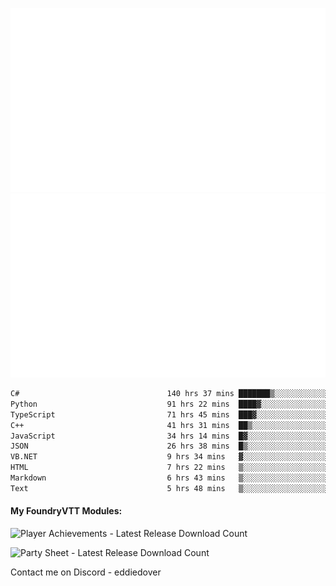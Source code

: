 
![](https://raw.githubusercontent.com/eddiedover/ghstats/master/generated/overview.svg)
![](https://raw.githubusercontent.com/eddiedover/ghstats/master/generated/languages.svg)

<!--START_SECTION:waka-->

```txt
C#                                 140 hrs 37 mins ███████▒░░░░░░░░░░░░░░░░░   29.47 %
Python                             91 hrs 22 mins  ████▓░░░░░░░░░░░░░░░░░░░░   19.15 %
TypeScript                         71 hrs 45 mins  ███▓░░░░░░░░░░░░░░░░░░░░░   15.04 %
C++                                41 hrs 31 mins  ██▒░░░░░░░░░░░░░░░░░░░░░░   08.70 %
JavaScript                         34 hrs 14 mins  █▓░░░░░░░░░░░░░░░░░░░░░░░   07.18 %
JSON                               26 hrs 38 mins  █▒░░░░░░░░░░░░░░░░░░░░░░░   05.58 %
VB.NET                             9 hrs 34 mins   ▓░░░░░░░░░░░░░░░░░░░░░░░░   02.01 %
HTML                               7 hrs 22 mins   ▒░░░░░░░░░░░░░░░░░░░░░░░░   01.55 %
Markdown                           6 hrs 43 mins   ▒░░░░░░░░░░░░░░░░░░░░░░░░   01.41 %
Text                               5 hrs 48 mins   ▒░░░░░░░░░░░░░░░░░░░░░░░░   01.22 %
```

<!--END_SECTION:waka-->

#### My FoundryVTT Modules:

  ![Player Achievements - Latest Release Download Count](https://img.shields.io/badge/dynamic/json?label=Player%20Achievements%20-%20Downloads@latest&query=assets%5B1%5D.download_count&url=https%3A%2F%2Fapi.github.com%2Frepos%2FEddieDover%2Ffvtt-player-achievements%2Freleases%2Flatest)

  ![Party Sheet - Latest Release Download Count](https://img.shields.io/badge/dynamic/json?label=Party%20Sheet%20-%20Downloads@latest&query=assets%5B1%5D.download_count&url=https%3A%2F%2Fapi.github.com%2Frepos%2FEddieDover%2Ffvtt-party-sheet%2Freleases%2Flatest)

<a rel="me" href="https://techhub.social/@EddieDover"></a>

Contact me on Discord - eddiedover
